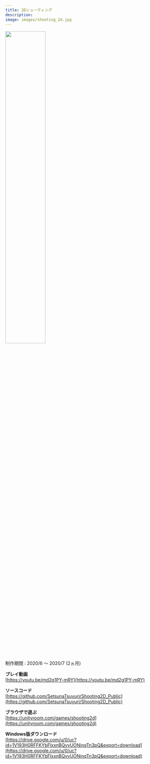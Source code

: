 ```yaml
---
title: 2Dシューティング
description: 
image: images/shooting_2d.jpg
---
```


<img src="images/shooting_2d.jpg" width="50%">

制作期間 : 2020/6 ～ 2020/7 (2ヵ月)

**プレイ動画**  
[https://youtu.be/md2g1PY-mRY](https://youtu.be/md2g1PY-mRY)

**ソースコード**  
[https://github.com/SetsunaTsuyuri/Shooting2D_Public](https://github.com/SetsunaTsuyuri/Shooting2D_Public)

**ブラウザで遊ぶ**  
[https://unityroom.com/games/shooting2d](https://unityroom.com/games/shooting2d)

**Windows版ダウンロード**  
[https://drive.google.com/u/0/uc?id=1V193H0RFFKYbFlxxnBQvvUONinqTn3pQ&export=download](https://drive.google.com/u/0/uc?id=1V193H0RFFKYbFlxxnBQvvUONinqTn3pQ&export=download)